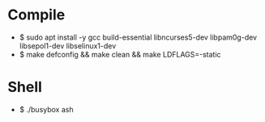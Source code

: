 Compile
=====
* $ sudo apt install -y gcc build-essential libncurses5-dev libpam0g-dev libsepol1-dev libselinux1-dev
* $ make defconfig && make clean && make LDFLAGS=-static

Shell
=====
* $ ./busybox ash
